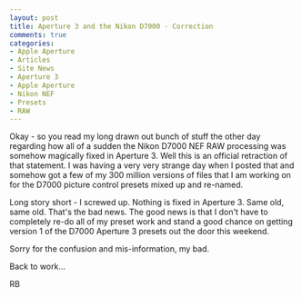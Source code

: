 ```yaml
---
layout: post
title: Aperture 3 and the Nikon D7000 - Correction
comments: true
categories:
- Apple Aperture
- Articles
- Site News
- Aperture 3
- Apple Aperture
- Nikon NEF
- Presets
- RAW
---
```

Okay - so you read my long drawn out bunch of stuff the other day regarding how all of a sudden the Nikon D7000 NEF RAW processing was somehow magically fixed in Aperture 3. Well this is an official retraction of that statement. I was having a very very strange day when I posted that and somehow got a few of my 300 million versions of files that I am working on for the D7000 picture control presets mixed up and re-named.

Long story short - I screwed up. Nothing is fixed in Aperture 3. Same old, same old. That's the bad news. The good news is that I don't have to completely re-do all of my preset work and stand a good chance on getting version 1 of the D7000 Aperture 3 presets out the door this weekend.

Sorry for the confusion and mis-information, my bad.

Back to work...

RB